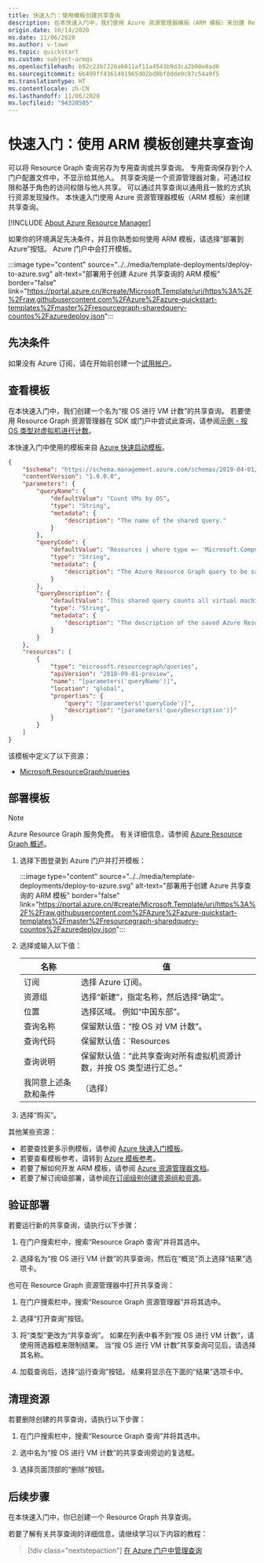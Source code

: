 ```yaml
---
title: 快速入门：使用模板创建共享查询
description: 在本快速入门中，我们使用 Azure 资源管理器模板（ARM 模板）来创建 Resource Graph 共享查询，以便按 OS 对虚拟机计数。
origin.date: 10/14/2020
ms.date: 11/06/2020
ms.author: v-tawe
ms.topic: quickstart
ms.custom: subject-armqs
ms.openlocfilehash: b92c22b7226a6011af11a4543b9d3ca2b00e8ad6
ms.sourcegitcommit: 6b499ff4361491965d02bd8bf8dde9c87c54a9f5
ms.translationtype: HT
ms.contentlocale: zh-CN
ms.lasthandoff: 11/06/2020
ms.locfileid: "94328505"
---
```

# <a name="quickstart-create-a-shared-query-by-using-an-arm-template"></a>快速入门：使用 ARM 模板创建共享查询

可以将 Resource Graph 查询另存为专用查询或共享查询。  专用查询保存到个人门户配置文件中，不显示给其他人。 共享查询是一个资源管理器对象，可通过权限和基于角色的访问权限与他人共享。 可以通过共享查询以通用且一致的方式执行资源发现操作。 本快速入门使用 Azure 资源管理器模板（ARM 模板）来创建共享查询。

[!INCLUDE [About Azure Resource Manager](../../../includes/resource-manager-quickstart-introduction.md)]

如果你的环境满足先决条件，并且你熟悉如何使用 ARM 模板，请选择“部署到 Azure”按钮。 Azure 门户中会打开模板。

:::image type="content" source="../../media/template-deployments/deploy-to-azure.svg" alt-text="部署用于创建 Azure 共享查询的 ARM 模板" border="false" link="https://portal.azure.cn/#create/Microsoft.Template/uri/https%3A%2F%2Fraw.githubusercontent.com%2FAzure%2Fazure-quickstart-templates%2Fmaster%2Fresourcegraph-sharedquery-countos%2Fazuredeploy.json":::

## <a name="prerequisites"></a>先决条件

如果没有 Azure 订阅，请在开始前创建一个[试用帐户](https://wd.azure.cn/pricing/1rmb-trial/)。

## <a name="review-the-template"></a>查看模板

在本快速入门中，我们创建一个名为“按 OS 进行 VM 计数”的共享查询。 若要使用 Resource Graph 资源管理器在 SDK 或门户中尝试此查询，请参阅[示例 - 按 OS 类型对虚拟机进行计数](./samples/starter.md#count-os)。

本快速入门中使用的模板来自 [Azure 快速启动模板](https://azure.microsoft.com/resources/templates/resourcegraph-sharedquery-countos/)。

```json
{
    "$schema": "https://schema.management.azure.com/schemas/2019-04-01/deploymentTemplate.json#",
    "contentVersion": "1.0.0.0",
    "parameters": {
        "queryName": {
            "defaultValue": "Count VMs by OS",
            "type": "String",
            "metadata": {
                "description": "The name of the shared query."
            }
        },
        "queryCode": {
            "defaultValue": "Resources | where type =~ 'Microsoft.Compute/virtualMachines' | summarize count() by tostring(properties.storageProfile.osDisk.osType)",
            "type": "String",
            "metadata": {
                "description": "The Azure Resource Graph query to be saved to the shared query."
            }
        },
        "queryDescription": {
            "defaultValue": "This shared query counts all virtual machine resources and summarizes by the OS type.",
            "type": "String",
            "metadata": {
                "description": "The description of the saved Azure Resource Graph query."
            }
        }
    },
    "resources": [
        {
            "type": "microsoft.resourcegraph/queries",
            "apiVersion": "2018-09-01-preview",
            "name": "[parameters('queryName')]",
            "location": "global",
            "properties": {
                "query": "[parameters('queryCode')]",
                "description": "[parameters('queryDescription')]"
            }
        }
    ]
}
```

该模板中定义了以下资源：

- [Microsoft.ResourceGraph/queries](https://docs.microsoft.com/azure/templates/microsoft.resourcegraph/queries)

## <a name="deploy-the-template"></a>部署模板

> [!NOTE]
> Azure Resource Graph 服务免费。 有关详细信息，请参阅 [Azure Resource Graph 概述](./overview.md)。

1. 选择下图登录到 Azure 门户并打开模板：

   :::image type="content" source="../../media/template-deployments/deploy-to-azure.svg" alt-text="部署用于创建 Azure 共享查询的 ARM 模板" border="false" link="https://portal.azure.cn/#create/Microsoft.Template/uri/https%3A%2F%2Fraw.githubusercontent.com%2FAzure%2Fazure-quickstart-templates%2Fmaster%2Fresourcegraph-sharedquery-countos%2Fazuredeploy.json":::

1. 选择或输入以下值：

   | 名称 | 值 |
   |------|-------|
   | 订阅 | 选择 Azure 订阅。 |
   | 资源组 | 选择“新建”，指定名称，然后选择“确定”。  |
   | 位置 | 选择区域。 例如“中国东部”。 |
   | 查询名称 | 保留默认值：“按 OS 对 VM 计数”。 |
   | 查询代码 | 保留默认值：`Resources | where type =~ 'Microsoft.Compute/virtualMachines' | summarize count() by tostring(properties.storageProfile.osDisk.osType)` |
   | 查询说明 | 保留默认值：“此共享查询对所有虚拟机资源计数，并按 OS 类型进行汇总。” |
   | 我同意上述条款和条件 | （选择） |

1. 选择“购买”。

其他某些资源：

- 若要查找更多示例模板，请参阅 [Azure 快速入门模板](https://azure.microsoft.com/resources/templates/?resourceType=Microsoft.Authorization&pageNumber=1&sort=Popular)。
- 若要查看模板参考，请转到 [Azure 模板参考](https://docs.microsoft.com/azure/templates/microsoft.resourcegraph/allversions)。
- 若要了解如何开发 ARM 模板，请参阅 [Azure 资源管理器文档](../../azure-resource-manager/management/overview.md)。
- 若要了解订阅级部署，请参阅[在订阅级别创建资源组和资源](../../azure-resource-manager/templates/deploy-to-subscription.md)。

## <a name="validate-the-deployment"></a>验证部署

若要运行新的共享查询，请执行以下步骤：

1. 在门户搜索栏中，搜索“Resource Graph 查询”并将其选中。

1. 选择名为“按 OS 进行 VM 计数”的共享查询，然后在“概览”页上选择“结果”选项卡。  

也可在 Resource Graph 资源管理器中打开共享查询：

1. 在门户搜索栏中，搜索“Resource Graph 资源管理器”并将其选中。

1. 选择“打开查询”按钮。

1. 将“类型”更改为“共享查询”。 如果在列表中看不到“按 OS 进行 VM 计数”，请使用筛选器框来限制结果。 当“按 OS 进行 VM 计数”共享查询可见后，请选择其名称。

1. 加载查询后，选择“运行查询”按钮。 结果将显示在下面的“结果”选项卡中。

## <a name="clean-up-resources"></a>清理资源

若要删除创建的共享查询，请执行以下步骤：

1. 在门户搜索栏中，搜索“Resource Graph 查询”并将其选中。

1. 选中名为“按 OS 进行 VM 计数”的共享查询旁边的复选框。

1. 选择页面顶部的“删除”按钮。

## <a name="next-steps"></a>后续步骤

在本快速入门中，你已创建一个 Resource Graph 共享查询。

若要了解有关共享查询的详细信息，请继续学习以下内容的教程：

> [!div class="nextstepaction"]
> [在 Azure 门户中管理查询](./tutorials/create-share-query.md)